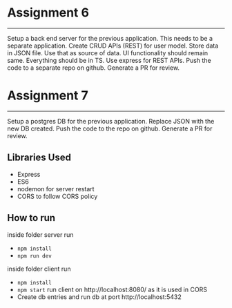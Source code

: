 # Assignment 6

---

Setup a back end server for the previous application. This needs to be a separate application. Create CRUD APIs (REST) for user model. Store data in JSON file. Use that as source of data. UI functionality should remain same. Everything should be in TS. Use express for REST APIs. Push the code to a separate repo on github. Generate a PR for review.

# Assignment 7

---

Setup a postgres DB for the previous application. Replace JSON with the new DB created. Push the code to the repo on github. Generate a PR for review.

## Libraries Used

- Express
- ES6
- nodemon for server restart
- CORS to follow CORS policy

## How to run

inside folder server run

- `npm install`
- `npm run dev`


inside folder client run

- `npm install`
- `npm start`
run client on http://localhost:8080/ as it is used in CORS
- Create db entries and run db at port http://localhost:5432
